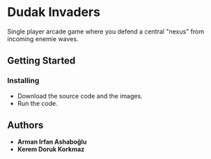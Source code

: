 # Dudak Invaders

Single player arcade game where you defend a central "nexus" from incoming enemie waves. 

## Getting Started

### Installing

* Download the source code and the images.
* Run the code.

## Authors

* **Arman Irfan Ashaboğlu**
* **Kerem Doruk Korkmaz**


